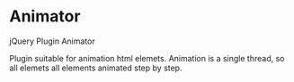 Animator
========

jQuery Plugin Animator

Plugin suitable for animation html elemets. Animation is a single thread, so all elemets all elements animated step by step.
